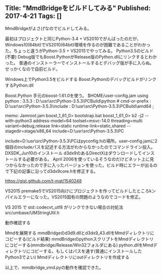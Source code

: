 Title: "MmdBridgeをビルドしてみる"
Published: 2017-4-21
Tags: []
---

MmdBridgeがよさげなのでビルドしてみる。

最初はプロジェクトと同じPython-3.4 + VS2010でがんばったのだが、 Windows10(64bit)でVS2010(64bit)環境を作るのが困難であることがわかった。ちょっと違うがPython-3.5 + VS2015でやってみる。
Python3.5のビルド(不要)
Debug版でもBoost.PythonがRelease版のPython.dllにリンクするとわかった。
普通のインストーラーでインストールするとデバッグ版が手に入らぬ。せっかくなので自前ビルド。

Windows上でPython3.5をビルドする
Boost.PythonのデバッグビルドがリンクするPython.dll

Boost.Python
手元のboost-1.61.0を使う。
$HOME/user-config.jam
using python
     : 3.5.3
     : D:\\usr\\src\\Python-3.5.3\\PCBuild\\python # cmd-or-prefix
     : D:\\usr\\src\\Python-3.5.3\\include
     : D:\\usr\\src\\Python-3.5.3\\PCBuild\\amd64
     ;

memo: Jamroot.jam
boost_1_61_0> bootstrap.bat
boost_1_61_0> b2 -j2 --with-python3 address-model=64 toolset=msvc-14.0 threading=multi variant=debug,release link=static runtime-link=static,shared --stagedir=stage/x86_64 include=D:\usr\src\Python-3.5.3\PC 

include=D:\usr\src\Python-3.5.3\PCはpyconfig.hの場所。user-config.jamに2個目のincludeパスを記述する方法がわからなかったのでコマンドライン投入。
DXSDK_Jun10のインストール
d3dx9のあるDirectXはダウンロードしてインストールする必要がある。 April 2006を使っているそうなのだけどネット上に見つからなかったので手に入ったバージョンを使った。ビルド時にエラーが出るので下記の記事に沿ってd3dx9core.hを修正する。

https://gist.github.com/t-mat/1540248

VS2015
premake5でVS2015向けにプロジェクトを作ってビルドしたところkンパイルエラーになった。VS2015固有の問題のようなのでコードを修正。

VS 2015 で std::codecvt_utf8 がリンクできない場合の対処法
src/umbase/UMStringUtil.h

動作確認する

Mmdを展開する
mmdBridgeのd3d9.dllとd3dx9_43.dllをMmdディレクトリにコピーする(ビルド結果)
mmdBridgeのpythonスクリプトをMmdディレクトリにコピーする(mmdbridge/Release/Win32フォルダにある)
python.dllをMmdディレクトリにコピーする。もしくはパスを通す(普通にインストールしたPython3でよい)
Mmdディレクトリにoutディレクトリを作成する

以上で、mmdbridge_vmd.pyの動作を確認できた。
